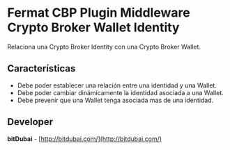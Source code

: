 # Fermat CBP Plugin Middleware Crypto Broker Wallet Identity 

Relaciona una Crypto Broker Identity con una Crypto Broker Wallet.

## Características
* Debe poder establecer una relación entre una identidad y una Wallet.
* Debe poder cambiar dinámicamente la identidad asociada a una Wallet.
* Debe prevenir que una Wallet tenga asociada mas de una identidad.

## Developer

**bitDubai** - [http://bitdubai.com/](http://bitdubai.com/)


